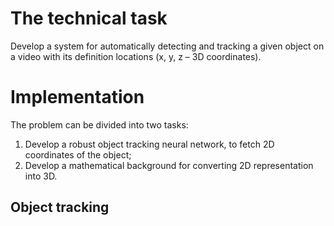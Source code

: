 # The technical task

Develop a system for automatically detecting and tracking a given object on a video with its definition
locations (x, y, z – 3D coordinates).

# Implementation

The problem can be divided into two tasks: 
1. Develop a robust object tracking neural network, to fetch 2D coordinates of the object;
2. Develop a mathematical background for converting 2D representation into 3D.

## Object tracking



